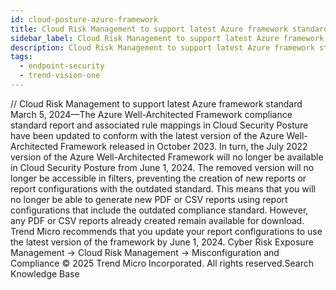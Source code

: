 ```yaml
---
id: cloud-posture-azure-framework
title: Cloud Risk Management to support latest Azure framework standard
sidebar_label: Cloud Risk Management to support latest Azure framework standard
description: Cloud Risk Management to support latest Azure framework standard
tags:
  - endpoint-security
  - trend-vision-one
---
```


/*<![CDATA[*/ $('#title').html($('meta[name=map-description]').attr('content')); /*]]>*/ Cloud Risk Management to support latest Azure framework standard March 5, 2024—The Azure Well-Architected Framework compliance standard report and associated rule mappings in Cloud Security Posture have been updated to conform with the latest version of the Azure Well-Architected Framework released in October 2023. In turn, the July 2022 version of the Azure Well-Architected Framework will no longer be available in Cloud Security Posture from June 1, 2024. The removed version will no longer be accessible in filters, preventing the creation of new reports or report configurations with the outdated standard. This means that you will no longer be able to generate new PDF or CSV reports using report configurations that include the outdated compliance standard. However, any PDF or CSV reports already created remain available for download. Trend Micro recommends that you update your report configurations to use the latest version of the framework by June 1, 2024. Cyber Risk Exposure Management → Cloud Risk Management → Misconfiguration and Compliance © 2025 Trend Micro Incorporated. All rights reserved.Search Knowledge Base